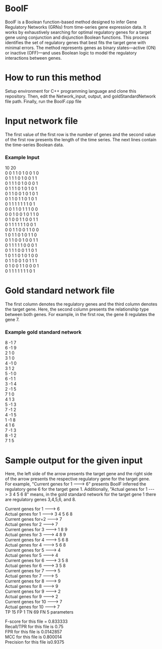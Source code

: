 # BoolF

BoolF is a Boolean function-based method designed to infer Gene Regulatory Networks (GRNs) from time-series gene expression data. It works by exhaustively searching for optimal regulatory genes for a target gene using conjunction and disjunction Boolean functions. This process identifies the set of regulatory genes that best fits the target gene with minimal errors. The method represents genes as binary states—active (ON) or inactive (OFF)—and uses Boolean logic to model the regulatory interactions between genes.

# How to run this method

Setup environment for C++ programming language and clone this repository. Then, edit the Network_input, output, and goldStandardNetwork file path. Finally, run the BoolF.cpp file

# Input network file 

The first value of the first row is the number of genes and the second value of the first row presents the length of the time series. The next lines contain the time-series Boolean data. 
### Example Input
10 20 <br/>
0 0 1 1 0 1 0 0 1 0 <br/>
0 1 1 1 0 1 0 0 1 1 <br/>
0 1 1 1 0 1 0 0 0 1 <br/>
0 1 1 1 0 1 0 1 0 1 <br/>
0 1 1 0 0 1 0 1 0 1 <br/>
0 1 1 0 1 1 0 1 0 1 <br/>
0 1 1 1 1 1 1 1 0 1 <br/>
0 0 1 1 0 1 1 1 0 0 <br/>
0 0 1 0 0 1 0 1 1 0 <br/>
0 1 0 0 1 1 0 0 1 1 <br/>
0 1 1 1 1 1 1 0 0 1 <br/>
0 0 1 1 0 0 1 1 0 0 <br/>
1 0 1 1 0 1 0 1 1 0 <br/>
0 1 1 0 0 1 0 0 1 1 <br/>
0 1 1 1 1 1 0 0 0 1 <br/>
0 1 1 1 0 0 1 1 0 1 <br/>
1 0 1 1 0 1 0 1 0 0 <br/>
0 1 1 0 0 1 0 1 1 1 <br/>
0 1 0 0 1 1 0 0 0 1 <br/>
0 1 1 1 1 1 1 1 0 1 <br/>


# Gold standard network file
 
The first column denotes the regulatory genes and the third column denotes the target gene. Here, the second column presents the relationship type between both genes. For example, in the first row, the gene 8 regulates the gene 7. 
### Example gold standard network
8	-1	7 <br/>
6	-1	9 <br/>
2	1	0 <br/>
3	1	0 <br/>
4	-1	0 <br/>
3	1	2 <br/>
5	-1	0 <br/>
6	-1	1 <br/>
3	-1	4 <br/>
2	-1	5 <br/>
7	1	0 <br/>
4	1	3 <br/>
5	-1	3 <br/>
7	-1	2 <br/>
4	-1	5 <br/>
1	-1	8 <br/>
4	1	6 <br/>
7	-1	3 <br/>
8	-1	2 <br/>
7	1	5 <br/>

# Sample output for the given input

Here, the left side of the arrow presents the target gene and the right side of the arrow presents the respective regulatory gene for the target gene.
For example, "Current genes for 1 ---> 6" presents BoolF inferred the regulatory gene 6 for the target gene 1. Additionally, "Actual genes for 1 ---> 3 4 5 6 8" means, in the gold standard network for the target gene 1 there are regulatory genes 3,4,5,6, and 8. <br/>

Current genes for 1 --->  6 <br/>
Actual genes for  1 --->  3 4 5 6 8 <br/>
Current genes for=2 --->  7 <br/>
Actual genes for  2 --->  7 <br/>
Current genes for 3 --->  1 8 9 <br/>
Actual genes for  3 --->  4 8 9 <br/>
Current genes for 4 --->  5 6 8 <br/>
Actual genes for  4 --->  5 6 8 <br/>
Current genes for 5 --->  4 <br/>
Actual genes for  5 --->  4 <br/>
Current genes for 6 --->  3 5 8 <br/>
Actual genes for  6 --->  3 5 8 <br/>
Current genes for 7 --->  5 <br/>
Actual genes for  7 --->  5 <br/>
Current genes for 8 --->  9 <br/>
Actual genes for  8 --->  9 <br/>
Current genes for 9 --->  2 <br/>
Actual genes for  9 --->  2 <br/>
Current genes for 10 --->  7 <br/>
Actual genes for  10 --->  7 <br/>
TP 15  FP 1  TN 69  FN 5 parameters <br/>

F-score for this file = 0.833333 <br/>
Recall/TPR for this file is 0.75 <br/>
FPR for this file is 0.0142857 <br/>
MCC for this file is 0.800014 <br/>
Precision for this file is0.9375 <br/>


